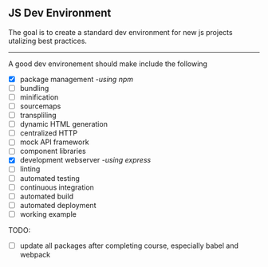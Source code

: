 ## JS Dev Environment

The goal is to create a standard dev environment for new js projects utalizing best practices.

---
A good dev environement should make include the following
- [X] package management *-using npm*
- [ ] bundling
- [ ] minification
- [ ] sourcemaps
- [ ] transpliling
- [ ] dynamic HTML generation
- [ ] centralized HTTP
- [ ] mock API framework
- [ ] component libraries
- [X] development webserver *-using express*
- [ ] linting
- [ ] automated testing
- [ ] continuous integration
- [ ] automated build
- [ ] automated deployment
- [ ] working example

TODO:
- [ ] update all packages after completing course, especially babel and webpack
